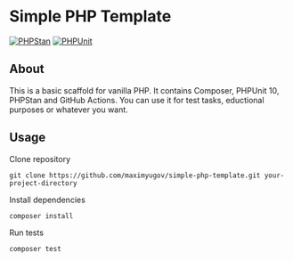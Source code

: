# Simple PHP Template

[![PHPStan](https://github.com/maximyugov/simple-php-template/actions/workflows/phpstan.yml/badge.svg)](https://github.com/maximyugov/simple-php-template/actions/workflows/phpstan.yml)
[![PHPUnit](https://github.com/maximyugov/simple-php-template/actions/workflows/phpunit.yml/badge.svg)](https://github.com/maximyugov/simple-php-template/actions/workflows/phpunit.yml)

## About

This is a basic scaffold for vanilla PHP. It contains Composer, PHPUnit 10, PHPStan and GitHub Actions. You can use it for test tasks, eductional purposes or whatever you want.

## Usage

Clone repository

`git clone https://github.com/maximyugov/simple-php-template.git your-project-directory`

Install dependencies

`composer install`

Run tests

`composer test`